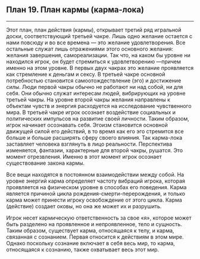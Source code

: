 ## План 19. План кармы (карма-лока)


---
Этот план, план действия (кармы), открывает третий ряд игральной доски, соответствующий третьей чакре. Лишь одно желание остается с нами повсюду и во все времена — это желание удовлетворения. Все остальные служат лишь отражениями этого основного желания: желания завершения, самореализации. Так что, на каком бы уровне ни находился игрок, он будет стремиться к удовлетворению —причем именно на этом уровне. В первых двух чакрах это желание проявляется как стремление к деньгам и сексу. В третьей чакре основной потребностью становится самоотождествление (эго) и достижение силы. Люди первой чакры обычно не работают ни над собой, ни для себя. Они обычно служат интересам людей, вибрирующих на уровне третьей чакры. На уровне второй чакры желания направлены к объектам чувств и энергия расходуется на исследование чувственного мира. В третьей чакре игрок осознает воздействие социальных и политических импульсов на развитие своей личности. Таким образом, игрок начинает осознавать себя. Эгоизм становится основной движущей силой его действий, в то время как его эго стремится все больше и больше расширять сферу своего влияния. Так карма-лока заставляет человека взглянуть в лицо реальности. Перспектива изменяется, фантазии, характерные для второй чакры, рушатся. Это момент отрезвления. Именно в этот момент игрок осознает существование закона кармы. 

Все вещи находятся в постоянном взаимодействии между собой. На уровне энергий карма определяет частоту вибраций игрока, которая проявляется на физическом уровне в способах его поведения. Карма является причиной цикла рождения-смерти-перерождения, и только карма может принести игроку освобождение от этого цикла. Карма (действие) создает оковы, но она же может их и разрушить. 

Игрок несет кармическую ответственность за свое «я», которое может быть разделено на проявленное и непроявленное, тело и сущность. Таким образом, существует карма, относящаяся к телу, и карма, связанная с сознанием. Первая относится к действиям в этом мире. Однако поскольку сознание включает в себя весь мир, то карма, относящаяся к сознанию, также охватывает весь этот мир.
